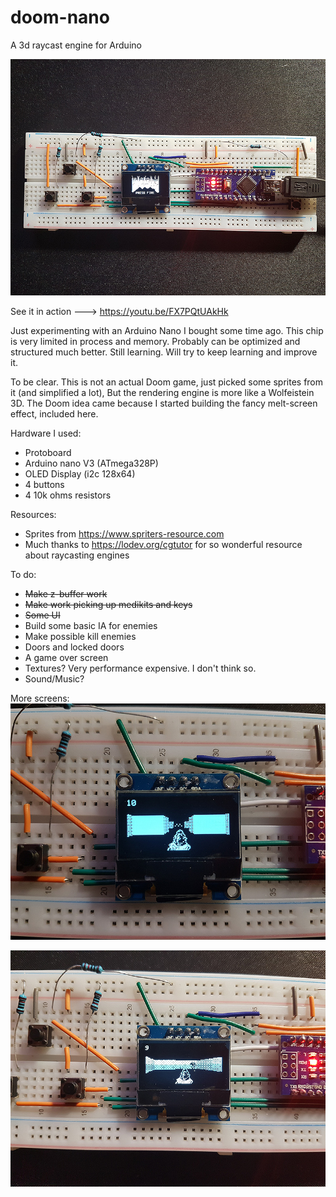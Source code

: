 # doom-nano
A 3d raycast engine for Arduino

![](/screen-1.jpg?raw=true)

See it in action --->
https://youtu.be/FX7PQtUAkHk

Just experimenting with an Arduino Nano I bought some time ago. This chip is very limited in process and memory.
Probably can be optimized and structured much better. Still learning.
Will try to keep learning and improve it.

To be clear. This is not an actual Doom game, just picked some sprites from it (and simplified a lot), But the rendering engine is more like a Wolfeistein 3D. The Doom idea came because I started building the fancy melt-screen effect, included here.

Hardware I used:
- Protoboard
- Arduino nano V3 (ATmega328P)
- OLED Display (i2c 128x64)
- 4 buttons
- 4 10k ohms resistors

Resources:
- Sprites from https://www.spriters-resource.com
- Much thanks to https://lodev.org/cgtutor for so wonderful resource about raycasting engines

To do:
- ~~Make z-buffer work~~
- ~~Make work picking up medikits and keys~~
- ~~Some UI~~
- Build some basic IA for enemies
- Make possible kill enemies
- Doors and locked doors
- A game over screen
- Textures? Very performance expensive. I don't think so.
- Sound/Music? 

More screens:
![](/screen-2.jpg?raw=true)

![](/screen-3.jpg?raw=true)

